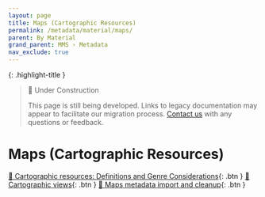 ```yaml
---
layout: page
title: Maps (Cartographic Resources)
permalink: /metadata/material/maps/
parent: By Material
grand_parent: MMS › Metadata
nav_exclude: true
---
```


{: .highlight-title }
> 🚧 Under Construction
>
> This page is still being developed. Links to legacy documentation may appear to facilitate our migration process. [Contact us](/metadata-documentation/contact/) with any questions or feedback.

# Maps (Cartographic Resources)

[📄 Cartographic resources: Definitions and Genre Considerations](https://docs.google.com/document/u/0/d/1L02o6WotPGMdCVlZ9DJZVRhaICt1zssV9nJUkSzZo5Q/edit){: .btn }
[📄 Cartographic views](https://docs.google.com/document/u/0/d/1V3ZK-P-gAEl7o9rAFKL_TFkV2PBfAUmsWnD_ixLWYxI/edit){: .btn }
[📄 Maps metadata import and cleanup](https://docs.google.com/document/u/0/d/1NoAC4Dd0GRmRfDxWf-uDABui14fEHsoEknvBYeobUE4/edit){: .btn }